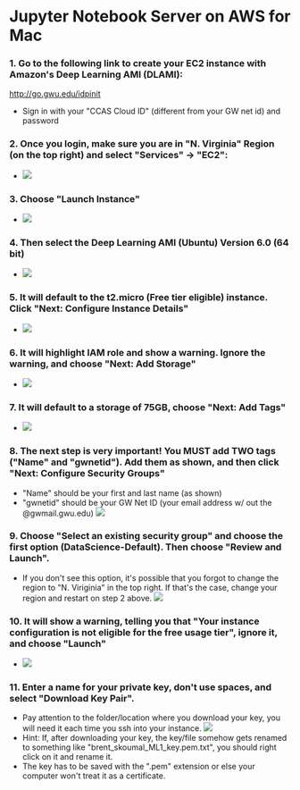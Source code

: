 # Jupyter Notebook Server on AWS for Mac
### 1.	Go to the following link to create your EC2 instance with Amazon's Deep Learning AMI (DLAMI):
http://go.gwu.edu/idpinit<br/>
 - Sign in with your "CCAS Cloud ID" (different from your GW net id) and password

### 2.	Once you login, make sure you are in "N. Virginia" Region (on the top right) and select "Services" -> "EC2":
 - ![](https://raw.github.com/yuxiaohuang/aws-machine-learning-1/master/aws-machine-learning-1-master/Creating%20a%20DLAMI%20EC2%20Instance%20on%20GWU-AWS/screenshots/1.png)

### 3. Choose "Launch Instance"
 - ![](https://github.com/yuxiaohuang/aws-machine-learning-1/blob/master/aws-machine-learning-1-master/Creating%20a%20DLAMI%20EC2%20Instance%20on%20GWU-AWS/screenshots/2.png?raw=true)

### 4. Then select the Deep Learning AMI (Ubuntu) Version 6.0 (64 bit)
 - ![](https://github.com/yuxiaohuang/aws-machine-learning-1/blob/master/aws-machine-learning-1-master/Creating%20a%20DLAMI%20EC2%20Instance%20on%20GWU-AWS/screenshots/3.png)

### 5. It will default to the t2.micro (Free tier eligible) instance. Click "Next: Configure Instance Details"
 - ![](https://github.com/yuxiaohuang/aws-machine-learning-1/blob/master/aws-machine-learning-1-master/Creating%20a%20DLAMI%20EC2%20Instance%20on%20GWU-AWS/screenshots/4.png)

### 6. It will highlight IAM role and show a warning. Ignore the warning, and choose "Next: Add Storage"
 - ![](https://github.com/yuxiaohuang/aws-machine-learning-1/blob/master/aws-machine-learning-1-master/Creating%20a%20DLAMI%20EC2%20Instance%20on%20GWU-AWS/screenshots/5.png)

### 7. It will default to a storage of 75GB, choose "Next: Add Tags"
 - ![](https://github.com/yuxiaohuang/aws-machine-learning-1/blob/master/aws-machine-learning-1-master/Creating%20a%20DLAMI%20EC2%20Instance%20on%20GWU-AWS/screenshots/6.png)

### 8. The next step is very important! You MUST add TWO tags ("Name" and "gwnetid"). Add them as shown, and then click "Next: Configure Security Groups" 
 - "Name" should be your first and last name (as shown)
 - "gwnetid" should be your GW Net ID (your email address w/ out the @gwmail.gwu.edu)
![](https://github.com/yuxiaohuang/aws-machine-learning-1/blob/master/aws-machine-learning-1-master/Creating%20a%20DLAMI%20EC2%20Instance%20on%20GWU-AWS/screenshots/7.png)

### 9. Choose "Select an existing security group" and choose the first option (DataScience-Default). Then choose "Review and Launch". 
 - If you don't see this option, it's possible that you forgot to change the region to "N. Viriginia" in the top right. If that's the case, change your region and restart on step 2 above.
![](https://github.com/yuxiaohuang/aws-machine-learning-1/blob/master/aws-machine-learning-1-master/Creating%20a%20DLAMI%20EC2%20Instance%20on%20GWU-AWS/screenshots/8.png)

### 10. It will show a warning, telling you that "Your instance configuration is not eligible for the free usage tier", ignore it, and choose "Launch"
 - ![](https://github.com/yuxiaohuang/aws-machine-learning-1/blob/master/aws-machine-learning-1-master/Creating%20a%20DLAMI%20EC2%20Instance%20on%20GWU-AWS/screenshots/9.png)

### 11. Enter a name for your private key, don't use spaces, and select "Download Key Pair". 
 -  Pay attention to the folder/location where you download your key, you will need it each time you ssh into your instance.
![](https://github.com/yuxiaohuang/aws-machine-learning-1/blob/master/aws-machine-learning-1-master/Creating%20a%20DLAMI%20EC2%20Instance%20on%20GWU-AWS/screenshots/10.png)
 - Hint: If, after downloading your key, the key/file somehow gets renamed to something like "brent_skoumal_ML1_key.pem.txt", you should right click on it and rename it. 
 - The key has to be saved with the ".pem" extension or else your computer won't treat it as a certificate.
 
